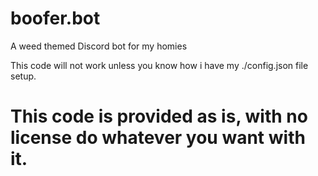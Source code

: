 # boofer.bot
A weed themed Discord bot for my homies

This code will not work unless you know how i have my ./config.json file setup.

# This code is provided as is, with no license do whatever you want with it.
